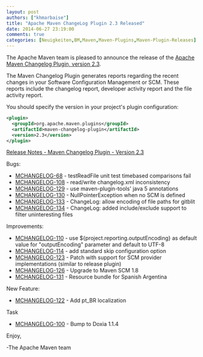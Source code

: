 ```yaml
---
layout: post
authors: ["khmarbaise"]
title: "Apache Maven ChangeLog Plugin 2.3 Released"
date: 2014-06-27 23:19:00
comments: true
categories: [Neuigkeiten,BM,Maven,Maven-Plugins,Maven-Plugin-Releases]
---
```

The Apache Maven team is pleased to announce the release of the 
[Apache Maven Changelog Plugin, version 2.3](https://maven.apache.org/plugins/maven-changelog-plugin/).

The Maven Changelog Plugin generates reports regarding the recent changes in
your Software Configuration Management or SCM. These reports include the
changelog report, developer activity report and the file activity report.

You should specify the version in your project's plugin configuration:

``` xml
<plugin>
  <groupId>org.apache.maven.plugins</groupId>
  <artifactId>maven-changelog-plugin</artifactId>
  <version>2.3</version>
</plugin>
```

<!-- more -->

[Release Notes - Maven Changelog Plugin - Version 2.3](http://jira.codehaus.org/secure/ReleaseNote.jspa?projectId=11211&version=16516)

Bugs:

 * [MCHANGELOG-68](https://issues.apache.org/jira/browse/MCHANGELOG-68) - testReadFile unit test timebased comparisons fail
 * [MCHANGELOG-108](https://issues.apache.org/jira/browse/MCHANGELOG-108) - read/write changelog.xml inconsistency
 * [MCHANGELOG-129](https://issues.apache.org/jira/browse/MCHANGELOG-129) - use maven-plugin-tools' java 5 annotations
 * [MCHANGELOG-130](https://issues.apache.org/jira/browse/MCHANGELOG-130) - NullPointerException when no SCM <url> is defined
 * [MCHANGELOG-133](https://issues.apache.org/jira/browse/MCHANGELOG-133) - ChangeLog: allow encoding of file paths for gitblit
 * [MCHANGELOG-134](https://issues.apache.org/jira/browse/MCHANGELOG-134) - ChangeLog: added include/exclude support to filter uninteresting files

Improvements:

 * [MCHANGELOG-110](https://issues.apache.org/jira/browse/MCHANGELOG-110) - use ${project.reporting.outputEncoding} as default value for "outputEncoding" parameter and default to UTF-8
 * [MCHANGELOG-114](https://issues.apache.org/jira/browse/MCHANGELOG-114) - add standard skip configuration option
 * [MCHANGELOG-123](https://issues.apache.org/jira/browse/MCHANGELOG-123) - Patch with support for SCM provider implementations (similar to release plugin)
 * [MCHANGELOG-126](https://issues.apache.org/jira/browse/MCHANGELOG-126) - Upgrade to Maven SCM 1.8
 * [MCHANGELOG-131](https://issues.apache.org/jira/browse/MCHANGELOG-131) - Resource bundle for Spanish Argentina

New Feature:

 * [MCHANGELOG-122](https://issues.apache.org/jira/browse/MCHANGELOG-122) - Add pt_BR localization

Task

 * [MCHANGELOG-100](https://issues.apache.org/jira/browse/MCHANGELOG-100) - Bump to Doxia 1.1.4

Enjoy,

-The Apache Maven team
